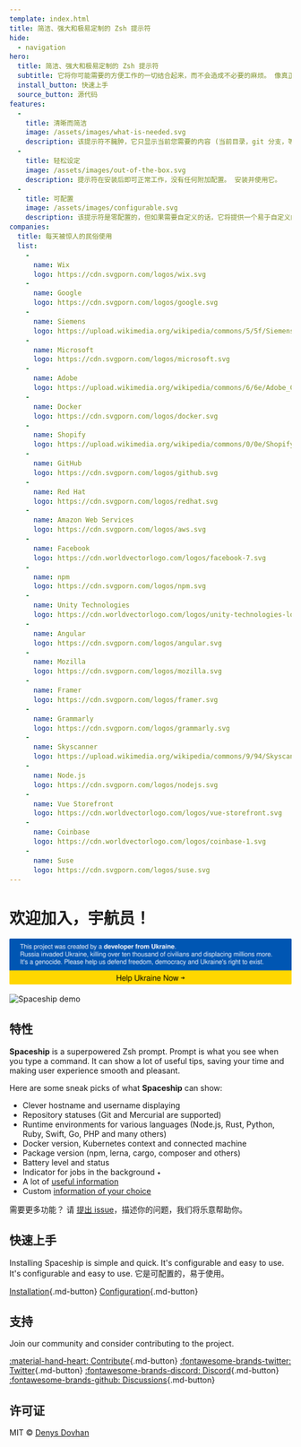 ```yaml
---
template: index.html
title: 简洁、强大和极易定制的 Zsh 提示符
hide:
  - navigation
hero:
  title: 简洁、强大和极易定制的 Zsh 提示符
  subtitle: 它将你可能需要的方便工作的一切结合起来，而不会造成不必要的麻烦。 像真正的宇宙飞船一样。
  install_button: 快速上手
  source_button: 源代码
features:
  -
    title: 清晰而简洁
    image: /assets/images/what-is-needed.svg
    description: 该提示符不臃肿，它只显示当前您需要的内容 (当前目录，git 分支，等等)。
  -
    title: 轻松设定
    image: /assets/images/out-of-the-box.svg
    description: 提示符在安装后即可正常工作，没有任何附加配置。 安装并使用它。
  -
    title: 可配置
    image: /assets/images/configurable.svg
    description: 该提示符是零配置的，但如果需要自定义的话，它将提供一个易于自定义的接口。
companies:
  title: 每天被惊人的民俗使用
  list:
    -
      name: Wix
      logo: https://cdn.svgporn.com/logos/wix.svg
    -
      name: Google
      logo: https://cdn.svgporn.com/logos/google.svg
    -
      name: Siemens
      logo: https://upload.wikimedia.org/wikipedia/commons/5/5f/Siemens-logo.svg
    -
      name: Microsoft
      logo: https://cdn.svgporn.com/logos/microsoft.svg
    -
      name: Adobe
      logo: https://upload.wikimedia.org/wikipedia/commons/6/6e/Adobe_Corporate_logo.svg
    -
      name: Docker
      logo: https://cdn.svgporn.com/logos/docker.svg
    -
      name: Shopify
      logo: https://upload.wikimedia.org/wikipedia/commons/0/0e/Shopify_logo_2018.svg
    -
      name: GitHub
      logo: https://cdn.svgporn.com/logos/github.svg
    -
      name: Red Hat
      logo: https://cdn.svgporn.com/logos/redhat.svg
    -
      name: Amazon Web Services
      logo: https://cdn.svgporn.com/logos/aws.svg
    -
      name: Facebook
      logo: https://cdn.worldvectorlogo.com/logos/facebook-7.svg
    -
      name: npm
      logo: https://cdn.svgporn.com/logos/npm.svg
    -
      name: Unity Technologies
      logo: https://cdn.worldvectorlogo.com/logos/unity-technologies-logo.svg
    -
      name: Angular
      logo: https://cdn.svgporn.com/logos/angular.svg
    -
      name: Mozilla
      logo: https://cdn.svgporn.com/logos/mozilla.svg
    -
      name: Framer
      logo: https://cdn.svgporn.com/logos/framer.svg
    -
      name: Grammarly
      logo: https://cdn.svgporn.com/logos/grammarly.svg
    -
      name: Skyscanner
      logo: https://upload.wikimedia.org/wikipedia/commons/9/94/Skyscanner_Logo_LockupHorizontal_SkyBlue_RGB.svg
    -
      name: Node.js
      logo: https://cdn.svgporn.com/logos/nodejs.svg
    -
      name: Vue Storefront
      logo: https://cdn.worldvectorlogo.com/logos/vue-storefront.svg
    -
      name: Coinbase
      logo: https://cdn.worldvectorlogo.com/logos/coinbase-1.svg
    -
      name: Suse
      logo: https://cdn.svgporn.com/logos/suse.svg
---
```


# 欢迎加入，宇航员！

[![SWUbanner](https://raw.githubusercontent.com/vshymanskyy/StandWithUkraine/main/banner-direct-single.svg)](https://stand-with-ukraine.pp.ua)

<div class="terminal-demo">
  <script id="asciicast-513451" src="https://asciinema.org/a/513451.js" data-autoplay="true" data-loop="true" data-preload="true" async></script>
  <noscript>
    <object class="asciicast" type="image/svg+xml" data="/assets/images/spaceship-demo.svg">
      <img src="/assets/images/spaceship-demo.gif" alt="Spaceship demo" />
    </object>
  </noscript>
</div>

## 特性

**Spaceship** is a superpowered Zsh prompt. Prompt is what you see when you type a command. It can show a lot of useful tips, saving your time and making user experience smooth and pleasant.

Here are some sneak picks of what **Spaceship** can show:

- Clever hostname and username displaying
- Repository statuses (Git and Mercurial are supported)
- Runtime environments for various languages (Node.js, Rust, Python, Ruby, Swift, Go, PHP and many others)
- Docker version, Kubernetes context and connected machine
- Package version (npm, lerna, cargo, composer and others)
- Battery level and status
- Indicator for jobs in the background `✦`
- A lot of [useful information](/sections/index.md)
- Custom [information of your choice](/advanced/creating-section)

需要更多功能？ 请 [提出 issue](https://github.com/spaceship-prompt/spaceship-prompt/issues/new/choose)，描述你的问题，我们将乐意帮助你。

## 快速上手

Installing Spaceship is simple and quick. It's configurable and easy to use. It's configurable and easy to use. 它是可配置的，易于使用。

[Installation](/getting-started ""){.md-button} [Configuration](/config/intro ""){.md-button}

## 支持

Join our community and consider contributing to the project.

[:material-hand-heart: Contribute](/contribute ""){.md-button} [:fontawesome-brands-twitter: Twitter](https//twitter.com/SpaceshipPrompt ""){.md-button} [:fontawesome-brands-discord: Discord](https://discord.gg/NTQWz8Dyt9 ""){.md-button} [:fontawesome-brands-github: Discussions](https://github.com/spaceship-prompt/spaceship-prompt/discussions/ ""){.md-button}

## 许可证

MIT © [Denys Dovhan](http://denysdovhan.com)
